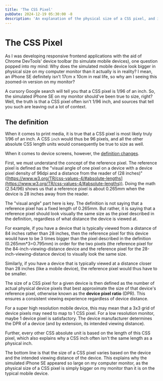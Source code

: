 ```yaml
---
title: 'The CSS Pixel'
pubDate: 2024-12-19 05:30:00 -8
description: 'An explanation of the physical size of a CSS pixel, and its relation to other CSS units.'
---
```

# The CSS Pixel

As I was developing responsive frontend applications with the aid of Chrome DevTools' device toolbar (to simulate mobile devices), one question popped into my mind: Why does the simulated mobile device look bigger in physical size on my computer monitor than it actually is in reality? I mean, an iPhone SE definitely isn't 17cm x 10cm in real life, so why am I seeing this zoomed-in version on my monitor?

A cursory Google search will tell you that a CSS pixel is 1/96 of an inch. So, the simulated iPhone SE on my monitor should've been true to size, right? Well, the truth is that a CSS pixel often isn't 1/96 inch, and sources that tell you such are leaving out a lot of context.

## The definition

When it comes to print media, it is true that a CSS pixel is most likely truly 1/96 of an inch. A CSS `inch` would thus be 96 pixels, and all the other absolute CSS length units would consequently be true to size as well.

When it comes to device screens, however, the [definition changes](https://www.w3.org/TR/css-values-4/#absolute-lengths).

First, we must understand the concept of the reference pixel. The reference pixel is defined as the "visual angle of one pixel on a device with a device pixel density of 96dpi and a distance from the reader of (28 inches)" ([https://www.w3.org/TR/css-values-4/#absolute-lengths](https://www.w3.org/TR/css-values-4/#absolute-lengths)). Doing the math (2.54/96) shows us that a reference pixel is about 0.265mm when the device is 28 inches away from the reader.

The "visual angle" part here is key. The definition is not saying that a reference pixel has a fixed length of 0.265mm. But rather, it is saying that a reference pixel should look visually the same size as the pixel described in the definition, regardless of what distance the device is viewed at.

For example, if you have a device that is typically viewed from a distance of 84 inches rather than 28 inches, then the reference pixel for this device would have to be 3 times bigger than the pixel described in the definition (0.265mm*3=0.795mm) in order for the two pixels (the reference pixel for the 84-inch-viewing-distance device and the reference pixel for the 28-inch-viewing-distance device) to visually look the same size.

Similarly, if you have a device that is typically viewed at a distance closer than 28 inches (like a mobile device), the reference pixel would thus have to be smaller.

The size of a CSS pixel for a given device is then defined as the number of actual physical device pixels that best approximate the size of that device's reference pixel, otherwise known as the **device pixel ratio** (DPR). This ensures a consistent viewing experience regardless of device distance.

For a super high resolution mobile device, this may mean that a 3x3 grid of device pixels may need to map to 1 CSS pixel. For a low resolution monitor, maybe 1 device pixel is satisfactory. The device manufacturer determines the DPR of a device (and by extension, its intended viewing distance).

Further, every other CSS absolute unit is based on the length of this CSS pixel, which also explains why a CSS inch often isn't the same length as a physical inch.

The bottom line is that the size of a CSS pixel varies based on the device and the intended viewing distance of the device. This explains why the simulated iPhone SE appeared so large on my computer monitor, as the physical size of a CSS pixel is simply bigger on my monitor than it is on the typical mobile device.